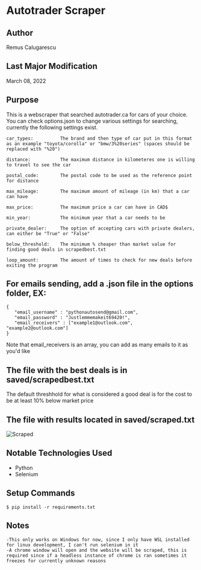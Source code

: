 # Autotrader Scraper

## Author
Remus Calugarescu

## Last Major Modification
March 08, 2022

## Purpose
This is a webscraper that searched autotrader.ca for cars of your choice. You can check options.json to change various settings for searching, currently the following settings exist.
~~~~
car_types:          The brand and then type of car put in this format as an example "toyota/corolla" or "bmw/3%20series" (spaces should be replaced with "%20")

distance:           The maximum distance in kilometeres one is willing to travel to see the car

postal_code:        The postal code to be used as the reference point for distance

max_mileage:        The maximum amount of mileage (in km) that a car can have

max_price:          The maximum price a car can have in CAD$

min_year:           The minimum year that a car needs to be

private_dealer:     The option of accepting cars with private dealers, can either be "True" or "False"

below_threshold:    The minimum % cheaper than market value for finding good deals in scrapedbest.txt

loop_amount:        The amount of times to check for new deals before exiting the program
~~~~

## For emails sending, add a .json file in the options folder, EX:
~~~~
{
   "email_username" : "pythonautosend@gmail.com",
   "email_password" : "Justlemmemakeit69420!",
   "email_receivers" : ["example1@outlook.com", "example2@outlook.com"]
}
~~~~
Note that email_receivers is an array, you can add as many emails to it as you'd like

## The file with the best deals is in saved/scrapedbest.txt
The default threshhold for what is considered a good deal is for the cost to be at least 10% below market price

## The file with results located in saved/scraped.txt
![Scraped](https://i.imgur.com/XLGqe1U.jpeg)

## Notable Technologies Used
- Python
- Selenium

## Setup Commands
~~~~
$ pip install -r requirements.txt
~~~~

## Notes
~~~~
-This only works on Windows for now, since I only have WSL installed for linux development, I can't run selenium in it
-A chrome window will open and the website will be scraped, this is required since if a headless instance of chrome is ran sometimes it freezes for currently unknown reasons
~~~~
